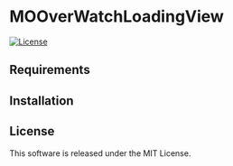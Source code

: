 # MOOverWatchLoadingView
[![License](https://img.shields.io/cocoapods/l/DOFavoriteButton.svg?style=flat)](https://github.com/minsOne/MOOverWatchLoadingView/blob/master/LICENSE)

## Requirements

## Installation

## License
This software is released under the MIT License.
